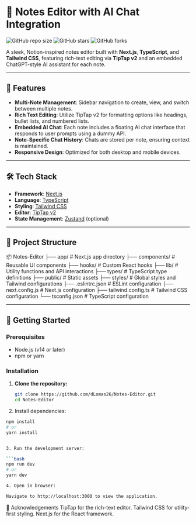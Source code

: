 # 📝 Notes Editor with AI Chat Integration

![GitHub repo size](https://img.shields.io/github/repo-size/dLomas26/Notes-Editor)
![GitHub stars](https://img.shields.io/github/stars/dLomas26/Notes-Editor?style=social)
![GitHub forks](https://img.shields.io/github/forks/dLomas26/Notes-Editor?style=social)

A sleek, Notion-inspired notes editor built with **Next.js**, **TypeScript**, and **Tailwind CSS**, featuring rich-text editing via **TipTap v2** and an embedded ChatGPT-style AI assistant for each note.

---

## 🚀 Features

- **Multi-Note Management**: Sidebar navigation to create, view, and switch between multiple notes.
- **Rich Text Editing**: Utilize TipTap v2 for formatting options like headings, bullet lists, and numbered lists.
- **Embedded AI Chat**: Each note includes a floating AI chat interface that responds to user prompts using a dummy API.
- **Note-Specific Chat History**: Chats are stored per note, ensuring context is maintained.
- **Responsive Design**: Optimized for both desktop and mobile devices.

---

## 🛠️ Tech Stack

- **Framework**: [Next.js](https://nextjs.org/)
- **Language**: [TypeScript](https://www.typescriptlang.org/)
- **Styling**: [Tailwind CSS](https://tailwindcss.com/)
- **Editor**: [TipTap v2](https://tiptap.dev/)
- **State Management**: [Zustand](https://github.com/pmndrs/zustand) (optional)

---

## 📂 Project Structure

📦 Notes-Editor
├── app/ # Next.js app directory
├── components/ # Reusable UI components
├── hooks/ # Custom React hooks
├── lib/ # Utility functions and API interactions
├── types/ # TypeScript type definitions
├── public/ # Static assets
├── styles/ # Global styles and Tailwind configurations
├── .eslintrc.json # ESLint configuration
├── next.config.js # Next.js configuration
├── tailwind.config.ts # Tailwind CSS configuration
└── tsconfig.json # TypeScript configuration


---

## 🧪 Getting Started

### Prerequisites

- Node.js (v14 or later)
- npm or yarn

### Installation

1. **Clone the repository:**

   ```bash
   git clone https://github.com/dLomas26/Notes-Editor.git
   cd Notes-Editor

2. Install dependencies:

  ```bash
  npm install
  # or
  yarn install


3. Run the development server:

  ```bash
  npm run dev
  # or
  yarn dev

4. Open in browser:

  Navigate to http://localhost:3000 to view the application.

```

🙌 Acknowledgements
  TipTap for the rich-text editor.
  Tailwind CSS for utility-first styling.
  Next.js for the React framework.
